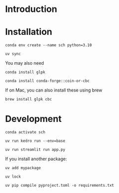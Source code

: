 # Introduction

# Installation

`conda env create --name sch python=3.10`

`uv sync`

You may also need

`conda install glpk`

`conda install conda-forge::coin-or-cbc`

If on Mac, you can also install these using brew

`brew install glpk cbc`

# Development

`conda activate sch`

`uv run kedro run --env=base`

`uv run streamlit run app.py`

If you install another package:

`uv add mypackage`

`uv lock`

`uv pip compile pyproject.toml -o requirements.txt`
